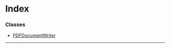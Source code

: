 

# Index

### Classes

* [PDFDocumentWriter](../classes/_core_pdf_document_pdfdocumentwriter_.pdfdocumentwriter.md)

---

